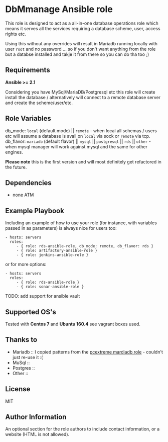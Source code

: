DbMmanage Ansible role
======================

This role is designed to act as a all-in-one database operations role which means it serves all the services requiring a 
database scheme, user, access rights etc.

Using this without any overrides will result in Mariadb running locally with user `root` and no password ... 
so if you don't want anything from the role but a databse installed and takje it from there so you can do tha too ;)

Requirements
------------

**Ansible >= 2.1**

Considering you have MySql/MariaDB/Postgresql etc this role will create install the database / alternatively will connect to a remote database server and create the scheme/user/etc.

Role Variables
--------------

db_mode: `local` (default mode) || `remote` - when local all schemas / users etc will assume a database is avail on `local` via sock or `remote` via tcp. 
db_flavor: `mariadb` (default flavor) || `mysql` || `postgresql` || `rds` || `other` - when mysql  manager will work against mysql and the same for other engines.

**Please note** this is the first version and will most definitely get refactored in the future.

Dependencies
------------
* none ATM

Example Playbook
----------------

Including an example of how to use your role (for instance, with variables passed in as parameters) is always nice for users too:

    - hosts: servers
      roles:
         - { role: rds-ansible-role, db_mode: remote, db_flavor: rds }
	     - { role: artifactory-ansible-role } 
	     - { role: jenkins-ansible-role } 

or for more options:

    - hosts: servers
      roles:
         - { role: rds-ansible-role }
	     - { role: sonar-ansible-role } 

TODO: add support for ansible vault

Supported OS's
--------------
Tested with **Centos 7** and **Ubuntu 160.4** see vagrant boxes used.

Thanks to
---------
* Mariadb   :: I copied patterns from the [pcextreme mardiadb role](https://github.com/PCextreme/ansible-role-mariadb) - couldn't just re-use it :(
* MuSql     ::
* Postgres  :: 
* Other     ::

License
-------

MIT

Author Information
------------------

An optional section for the role authors to include contact information, or a website (HTML is not allowed).
